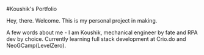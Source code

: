 #Koushik's Portfolio

Hey, there. Welcome. This is my personal project in making.

A few words about me - I am Koushik, mechanical engineer by fate and RPA dev by choice. Currently learning full stack development at Crio.do and NeoGCamp(LevelZero).